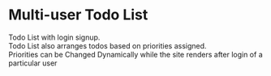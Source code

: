# Multi-user Todo List

Todo List with login signup.
<br/>
Todo List also arranges todos based on priorities assigned.
<br/>
Priorities can be Changed Dynamically while the site renders after login of a particular user
